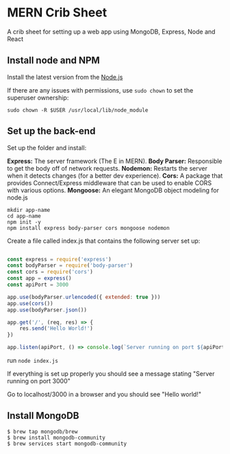 # MERN Crib Sheet
A crib sheet for setting up a web app using MongoDB, Express, Node and React



## Install node and NPM

Install the latest version from the [Node.js](https://nodejs.org/en/)

If there are any issues with permissions, use ```sudo chown``` to set the superuser ownership:

```
sudo chown -R $USER /usr/local/lib/node_module
```

## Set up the back-end

Set up the folder and install:

**Express:** The server framework (The E in MERN).
**Body Parser:** Responsible to get the body off of network requests.
**Nodemon:** Restarts the server when it detects changes (for a better dev experience).
**Cors:** A package that provides Connect/Express middleware that can be used to enable CORS with various options.
**Mongoose:** An elegant MongoDB object modeling for node.js

```
mkdir app-name
cd app-name
npm init -y
npm install express body-parser cors mongoose nodemon

```

Create a file called index.js that contains the following server set up:

```js

const express = require('express')
const bodyParser = require('body-parser')
const cors = require('cors')
const app = express()
const apiPort = 3000

app.use(bodyParser.urlencoded({ extended: true }))
app.use(cors())
app.use(bodyParser.json())

app.get('/', (req, res) => {
    res.send('Hello World!')
})

app.listen(apiPort, () => console.log(`Server running on port ${apiPort}`))

```

run ```node index.js```

If everything is set up properly you should see a message stating "Server running on port 3000"

Go to localhost/3000 in a browser and you should see "Hello world!"


## Install MongoDB

```
$ brew tap mongodb/brew
$ brew install mongodb-community
$ brew services start mongodb-community
```

 
